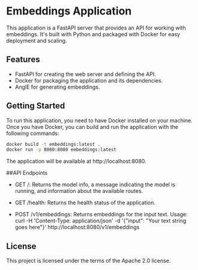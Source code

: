 # Embeddings Application

This application is a FastAPI server that provides an API for working with embeddings. It's built with Python and packaged with Docker for easy deployment and scaling.

## Features

- FastAPI for creating the web server and defining the API.
- Docker for packaging the application and its dependencies.
- AnglE for generating embeddings.

## Getting Started

To run this application, you need to have Docker installed on your machine. Once you have Docker, you can build and run the application with the following commands:

```bash
docker build -t embeddings:latest .
docker run -p 8080:8080 embeddings:latest
```

The application will be available at http://localhost:8080.

##API Endpoints

- GET /: Returns the model info, a message indicating the model is running, and information about the available routes.

- GET /health: Returns the health status of the application.

- POST /v1/embeddings: Returns embeddings for the input text. Usage: curl -H 'Content-Type: application/json' -d '{"input": "Your text string goes here"}' http://localhost:8080/v1/embeddings

## License

This project is licensed under the terms of the Apache 2.0 license.
